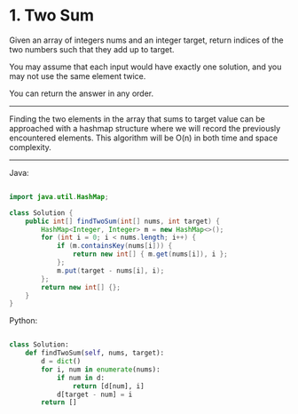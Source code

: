 # 1. Two Sum

Given an array of integers nums and an integer target, return indices of the
two numbers such that they add up to target.

You may assume that each input would have exactly one solution, and you may not
use the same element twice.

You can return the answer in any order.

---

Finding the two elements in the array that sums to target value can be
approached with a hashmap structure where we will record the previously
encountered elements. This algorithm will be O(n) in both time and space
complexity.

---

Java:

```java

import java.util.HashMap;

class Solution {
    public int[] findTwoSum(int[] nums, int target) {
        HashMap<Integer, Integer> m = new HashMap<>();
        for (int i = 0; i < nums.length; i++) {
            if (m.containsKey(nums[i])) {
                return new int[] { m.get(nums[i]), i };
            };
            m.put(target - nums[i], i);
        };
        return new int[] {};
    }
}
```

Python:

```python

class Solution:
    def findTwoSum(self, nums, target):
        d = dict()
        for i, num in enumerate(nums):
            if num in d:
                return [d[num], i]
            d[target - num] = i
        return []
```
